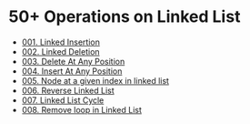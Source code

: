 # 50+ Operations on Linked List
<ul>

<li> <a href="https://github.com/SunilKumarba2955/50plus-Operations-on-Linked-List/tree/main/001.%20Linked%20Insertion" > 001. Linked Insertion </a> </li>
<li> <a href="https://github.com/SunilKumarba2955/50plus-Operations-on-Linked-List/tree/main/002.%20Linked%20Deletion" > 002. Linked Deletion </a> </li>
<li> <a href="https://github.com/SunilKumarba2955/50plus-Operations-on-Linked-List/tree/main/003.%20Delete%20At%20Any%20Position" >003. Delete At Any Position </a> </li>
<li> <a href="https://github.com/SunilKumarba2955/50plus-Operations-on-Linked-List/tree/main/004.%20Insert%20At%20Any%20Position" > 004. Insert At Any Position </a> </li>
<li> <a href="https://github.com/SunilKumarba2955/50plus-Operations-on-Linked-List/tree/main/005.%20Node%20at%20a%20given%20index%20in%20linked%20list" > 005. Node at a given index in linked list </a> </li>
<li> <a href="https://github.com/SunilKumarba2955/50plus-Operations-on-Linked-List/tree/main/006.%20Reverse%20Linked%20List" > 006. Reverse Linked List </a> </li>
<li> <a href="https://github.com/SunilKumarba2955/50plus-Operations-on-Linked-List/tree/main/007.%20Linked%20List%20Cycle" > 007. Linked List Cycle </a> </li>
<li> <a href="https://github.com/SunilKumarba2955/50plus-Operations-on-Linked-List/tree/main/008.%20Remove%20Loop%20in%20Linked%20List" > 008. Remove loop in Linked List</a> </li>



</ul>
